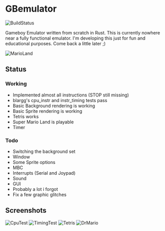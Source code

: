 # GBemulator
![BuildStatus](https://api.travis-ci.org/p4ddy1/gbemulator.svg?branch=master)

Gameboy Emulator written from scratch in Rust. This is currently nowhere near a fully functional emulator. 
I'm developing this just for fun and educational purposes. Come back a little later ;)

![MarioLand](https://cloud.lpnw.de/apps/files_sharing/publicpreview/freAayx9sFQk7oy?x=1920&y=632&a=true)

## Status

### Working
* Implemented almost all instructions (STOP still missing)
* blargg's cpu_instr and instr_timing tests pass
* Basic Background rendering is working
* Basic Sprite rendering is working
* Tetris works
* Super Mario Land is playable
* Timer

### Todo
* Switching the background set
* Window
* Some Sprite options
* MBC
* Interrupts (Serial and Joypad)
* Sound
* GUI
* Probably a lot i forgot
* Fix a few graphic glitches

## Screenshots

![CpuTest](https://cloud.lpnw.de/apps/files_sharing/publicpreview/KbyxSCrXL9kKr8i?x=1920&y=632&a=true)
![TimingTest](https://cloud.lpnw.de/apps/files_sharing/publicpreview/CE8dENP7JacDSN5?x=1920&y=632&a=true)
![Tetris](https://cloud.lpnw.de/apps/files_sharing/publicpreview/jcm8QLoHETHRFBa?x=1920&y=632&a=true)
![DrMario](https://cloud.lpnw.de/apps/files_sharing/publicpreview/MHNYnr2pPDrneGc?x=1920&y=632&a=true)
